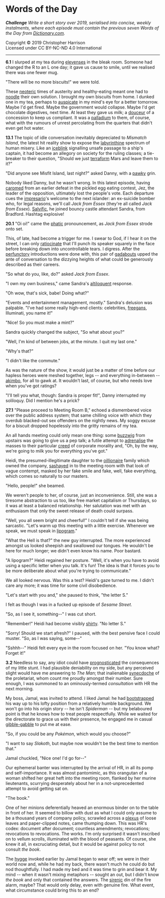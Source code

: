 # Words of the Day

***Challenge** Write a short story over 2019, serialised into concise,
weekly instalments, where each episode must contain the previous seven
Words of the Day from [Dictionary.com](https://www.dictionary.com).*

Copyright © 2019 Christopher Harrison\
Licensed under CC BY-NC-ND 4.0 International

---

**6.1** I slurped at my tea during
[elevenses](https://www.dictionary.com/e/word-of-the-day/elevenses-2019-01-03/)
in the bleak room. Someone had changed the R to an L one day; it gave us
cause to smile, until we realised there was one fewer mug.

"There will be no more biscuits!" we were told.

These
[neoteric](https://www.dictionary.com/e/word-of-the-day/neoteric-2019-01-02/)
times of austerity and healthy-eating meant one had to
[noodle](https://www.dictionary.com/e/word-of-the-day/noodle-2019-01-04/)
their own solution. I brought my own biscuits from home. I dunked one in
my tea, perhaps to
[auspicate](https://www.dictionary.com/e/word-of-the-day/auspicate-2019-01-01/)
in my mind's eye for a better tomorrow. Maybe I'd get fired. Maybe the
government would collapse. Maybe I'd get chocolate digestives, next
time. At least they gave us milk; a
[douceur](https://www.dictionary.com/e/word-of-the-day/douceur-2019-01-05/)
of a concession to keep us compliant. It was a
[palladium](https://www.dictionary.com/e/word-of-the-day/palladium-2019-01-06/)
to them, of course, what with the rumours of unrest percolating from the
quarters that didn't even get hot water.

**13.1** The topic of idle conversation inevitably depreciated to
*Mismatch Island*, the latest hit reality show to expose the
[labyrinthine](https://www.dictionary.com/e/word-of-the-day/labyrinthine-2019-01-08/)
spectrum of human misery. Like an
[iceblink](https://www.dictionary.com/e/word-of-the-day/iceblink-2019-01-12/)
signalling unsafe passage to a ship's captain, it had become an allegory
on society for the ruling classes; a tie-breaker to their question,
"Should we just
[terraform](https://www.dictionary.com/e/word-of-the-day/terraform-2019-01-11/)
Mars and leave them to it?"

"Did anyone see Misfit Island, last night?" asked Danny, with a
[pawky](https://www.dictionary.com/e/word-of-the-day/pawky-2019-01-09/)
grin.

Nobody liked Danny, but he wasn't wrong. In this latest episode, having
[caromed](https://www.dictionary.com/e/word-of-the-day/carom-2019-01-13/)
from an earlier defeat in the pickled egg eating contest, Jez, the
leader of the opposition, ultimately lost the people's vote. Each
departure cues the
[impresario](https://www.dictionary.com/e/word-of-the-day/impresario-2019-01-10/)'s
welcome to the next islander: an ex-suicide bomber who, for legal
reasons, we'll call *Jack from Essex* (they're all called *Jack from
Essex*).
[Salvific](https://www.dictionary.com/e/word-of-the-day/salvific-2019-01-07/),
he joined bouncy castle attendant Sandra, from Bradford. Hashtag
explosive!

**20.1** "Oi oi!" came the
[phatic](https://www.dictionary.com/e/word-of-the-day/phatic-2019-01-14/)
pronouncement, as *Jack from Essex* strode onto set.

This, of late, had become a trigger for me. I swear to God, if I hear it
on the street, I can only
[ratiocinate](https://www.dictionary.com/e/word-of-the-day/ratiocinate-2019-01-15/)
that I'll punch its speaker squarely in the face before breaking down
into uncontrollable tears. I digress. After the
[perfunctory](https://www.dictionary.com/e/word-of-the-day/perfunctory-2019-01-18/)
introductions were done with, this pair of
[gadabouts](https://www.dictionary.com/e/word-of-the-day/gadabout-2019-01-17/)
upped the ante of conversation to the dizzying heights of what could be
generously described as their careers.

"So what do you, like, do?" asked *Jack from Essex*.

"I own my own business," came Sandra's
[altiloquent](https://www.dictionary.com/e/word-of-the-day/altiloquent-2019-01-20/)
response.

"Oh wow, that's sick, babe! Doing what?"

"Events and entertainment management, mostly." Sandra's delusion was
palpable. "I've had some really high-end clients: celebrities,
[freegans](https://www.dictionary.com/e/word-of-the-day/freegan-2019-01-19/),
Illuminati, you name it!"

"Nice! So you must make a mint?"

Sandra quickly changed the subject, "So what about you?"

"Well, I'm kind of between jobs, at the minute. I quit my last one."

"Why's that?"

"I didn't like the commute."

As was the nature of the show, it would just be a matter of time before
our hapless heroes were meshed together, legs -- and everything
in-between --
[akimbo](https://www.dictionary.com/e/word-of-the-day/akimbo-2019-01-16/),
for all to gawk at. It wouldn't last, of course, but who needs love when
you've got ratings?

"I'll tell you what, though: Sandra is proper fit!", Danny interrupted
my soliloquy. Did I mention he's a prick?

**27.1** "Please proceed to Meeting Room B," echoed a dismembered voice
over the public address system; that same chilling voice with which they
overdub blacked-out sex offenders on the nightly news. My soggy excuse
for a biscuit dropped hopelessly into the gritty remains of my tea.

An all hands meeting could only mean one thing: some
[buzzwig](https://www.dictionary.com/e/word-of-the-day/buzzwig-2019-01-24/)
from upstairs was going to give us a pep talk; a futile attempt to
[adrenalise](https://www.dictionary.com/e/word-of-the-day/adrenalize-2019-01-23/)
the masses to their particular
[creed](https://www.dictionary.com/e/word-of-the-day/creed-2019-01-21/)
of corporate morality and, "Oh, by the way, we're going to milk you for
everything you've got."

Heidi, the presumed-illegitimate daughter to the
[oillionaire](https://www.dictionary.com/e/word-of-the-day/oillionaire-2019-01-27/)
family which owned the company,
[sashayed](https://www.dictionary.com/e/word-of-the-day/sashay-2019-01-26/)
in to the meeting room with that look of vague contempt, masked by her
fake smile and fake, well, fake everything, which comes so naturally to
our masters.

"Hello, people!" she beamed.

We weren't people to her, of course, just an inconvenience. Still, she
was a tiresome abstraction to us too, like free market capitalism or
Thursdays, so it was at least a balanced relationship. Her salutation
was met with an enthusiasm that only the sweet release of death could
surpass.

"Well, you all seem bright and cheerful!" I couldn't tell if she was
being sarcastic. "Let's warm up this meeting with a little exercise.
Whenever we speak, we must speak in
[lipogram](https://www.dictionary.com/e/word-of-the-day/lipogram-2019-01-25/)."

"What the Hell is that?" the new guy interrupted. The more experienced
amongst us looked sheepish and swallowed our tongues. He wouldn't be
here for much longer; we didn't even know his name. Poor bastard.

"A lipogram?" Heidi regained her posture. "Well, it's when you have to
avoid using a specific letter when you talk. It's fun! The idea is that
it forces you to be more deliberate about what you're trying to
communicate."

We all looked nervous. Was this a test? Heidi's gaze turned to me. I
didn't care any more; it was time for some civil disobedience.

"Let's start with you and," she paused to think, "the letter S."

I felt as though I was in a fucked up episode of *Sesame Street*.

"So, as I see it, something--" I was cut short.

"Remember!" Heidi had become visibly
[shirty](https://www.dictionary.com/e/word-of-the-day/shirty-2019-01-22/).
"No letter S."

"Sorry! Should we start afresh?" I paused, with the best pensive face I
could muster. "So, as I was saying, some--"

"Sshhh--" Heidi felt every eye in the room focused on her. "You know
what? Forget it!"

**3.2** Needless to say, any idiot could have
[prognosticated](https://www.dictionary.com/e/word-of-the-day/prognosticate-2019-02-02/)
the consequences of my little stunt. I had plausible deniability on my
side, but any perceived slight would have me answering to *The Man*;
that inalienable
[synecdoche](https://www.dictionary.com/e/word-of-the-day/synecdoche-2019-01-29/)
of the proletariat, whom count me proudly amongst their number. Sure
enough, I was summoned to an ominously-termed *consultation* with HR the
next morning.

My boss, Jamal, was invited to attend. I liked Jamal: he had
[bootstrapped](https://www.dictionary.com/e/word-of-the-day/bootstrap-2019-01-30/)
his way up to his lofty position from a relatively humble background. We
won't go into his origin story -- he isn't *Spiderman* -- but my
belaboured point is that he knows how to treat people respectfully.
While we waited for the directorate to grace us with their presence, he
engaged me in casual
[gibble-gabble](https://www.dictionary.com/e/word-of-the-day/gibble-gabble-2019-01-31/)
to put me at ease.

"So, if you could be any *Pokémon*, which would you choose?"

"I want to say *Slakoth*, but maybe now wouldn't be the best time to
mention that."

Jamal chuckled, "Nice one! I'd go for--"

Our ephemeral banter was interrupted by the arrival of HR, in all its
pomp and self-importance. It was almost pantomimic, as this orangutan of
a woman shifted her great heft into the meeting room, flanked by her
murine lieutenants, scurrying desperately about her in a
not-unprecedented attempt to avoid getting sat on.

"The book."

One of her minions deferentially heaved an enormous binder on to the
table in front of her. It seemed to billow with dust as what I could
only assume to be a thousand years of company policy, scrawled across a
[plexus](https://www.dictionary.com/e/word-of-the-day/plexus-2019-01-28/)
of loose leaves and paper-clipped notes, came thumping down. This was
HR's codex: document after document; countless amendments; revocations;
revocations to revocations. The works. I'm only surprised it wasn't
inscribed on to vellum scrolls, illuminated with the blood of peasants.
Of course, she knew it all, in excruciating detail, but it would be
against policy to not consult *the book*.

The
[hygge](https://www.dictionary.com/e/word-of-the-day/hygge-2019-02-03/)
invoked earlier by Jamal began to wear off; we were in their world now
and, while he had my back, there wasn't much he could do but nod
thoughtfully. I had made my bed and it was time to grin and bear it. My
mind -- when it wasn't mixing metaphors -- sought an out, but I didn't
know *the book* and only that contained the answers. The
[sirenic](https://www.dictionary.com/e/word-of-the-day/sirenic-2019-02-01/)
din of the fire alarm, maybe? That would only delay, even with genuine
fire. What event, what circumstance could bring this to an end?

<!-- vim: set syntax=off: -->
